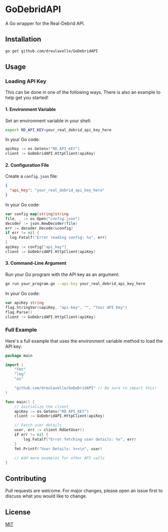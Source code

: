 # GoDebridAPI

A Go wrapper for the Real-Debrid API.

## Installation

```bash
go get github.com/dreulavelle/GoDebridAPI
```

## Usage

### Loading API Key

This can be done in one of the following ways. There is also an example to help get you started!

#### 1. Environment Variable

Set an environment variable in your shell:

```bash
export RD_API_KEY=your_real_debrid_api_key_here
```

In your Go code:

```go
apiKey := os.Getenv("RD_API_KEY")
client := GoDebridAPI.HttpClient(apiKey)
```

#### 2. Configuration File

Create a `config.json` file:

```json
{
  "api_key": "your_real_debrid_api_key_here"
}
```

In your Go code:

```go
var config map[string]string
file, _ := os.Open("config.json")
decoder := json.NewDecoder(file)
err := decoder.Decode(&config)
if err != nil {
  log.Fatalf("Error reading config: %v", err)
}
apiKey := config["api_key"]
client := GoDebridAPI.HttpClient(apiKey)
```

#### 3. Command-Line Argument

Run your Go program with the API key as an argument:

```bash
go run your_program.go --api-key your_real_debrid_api_key_here
```

In your Go code:

```go
var apiKey string
flag.StringVar(&apiKey, "api-key", "", "Your API Key")
flag.Parse()
client := GoDebridAPI.HttpClient(apiKey)
```

### Full Example

Here's a full example that uses the environment variable method to load the API key:

```go
package main

import (
	"fmt"
	"log"
	"os"

	"github.com/dreulavelle/GoDebridAPI" // Be sure to import this!
)

func main() {
	// Initialize the client
	apiKey := os.Getenv("RD_API_KEY")
	client := GoDebridAPI.HttpClient(apiKey)

	// Fetch user details
	user, err := client.RdGetUser()
	if err != nil {
		log.Fatalf("Error fetching user details: %v", err)
	}
	fmt.Printf("User Details: %+v\n", user)

	// Add more examples for other API calls
}
```

## Contributing

Pull requests are welcome. For major changes, please open an issue first to discuss what you would like to change.

## License

[MIT](./LICENSE)
